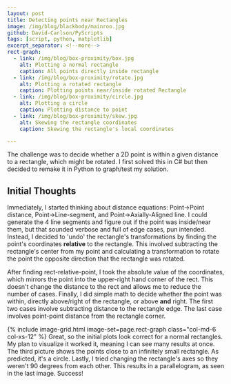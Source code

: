 ```yaml
---
layout: post
title: Detecting points near Rectangles
image: /img/blog/blackbody/mainroo.jpg
github: David-Carlson/PyScripts
tags: [script, python, matplotlib]
excerpt_separator: <!--more-->
rect-graph:
  - link: /img/blog/box-proximity/box.jpg
    alt: Plotting a normal rectangle
    caption: All points directly inside rectangle
  - link: /img/blog/box-proximity/rotate.jpg
    alt: Plotting a rotated rectangle
    caption: Plotting points near/inside rotated Rectangle
  - link: /img/blog/box-proximity/circle.jpg
    alt: Plotting a circle
    caption: Plotting distance to point
  - link: /img/blog/box-proximity/skew.jpg
    alt: Skewing the rectangle coordinates
    caption: Skewing the rectangle's local coordinates

---
```

<!-- TODO: Add image and inline images above -->
<!-- Add latex and/or SVG graphics
https://www.janvas.com/v6.1/janvas_web_6.1/en/howto.php
-->

The challenge was to decide whether a 2D point is within a given distance to a rectangle, which might be rotated. I first solved this in C# but then decided to remake it in Python to graph/test my solution.
<!--more-->

## Initial Thoughts
Immediately, I started thinking about distance equations: Point->Point distance, Point->Line-segment, and Point->Axially-Aligned line. I could generate the 4 line segments and figure out if the point was inside/near them, but that sounded verbose and full of edge cases, pun intended. Instead, I decided to 'undo' the rectangle's transformations by finding the point's coordinates **relative** to the rectangle. This involved subtracting the rectangle's center from my point and calculating a transformation to rotate the point the opposite direction that the rectangle was rotated.
<!-- Picture showing rect transformation -->
<!-- Latex of matrices used -->
<!-- Link to resources used -->

After finding rect-relative-point, I took the absolute value of the coordinates, which mirrors the point into the upper-right hand corner of the rect. This doesn't change the distance to the rect and allows me to reduce the number of cases. Finally, I did simple math to decide whether the point was within, directly above/right of the rectangle, or above **and** right. The first two cases involve subtracting distance to the rectangle edge. The last case involves point-point distance from the rectangle corner.

{% include image-grid.html image-set=page.rect-graph class="col-md-6 col-xs-12" %}
Great, so the initial plots look correct for a normal rectangles. My plan to visualize it worked it, meaning I can see many results at once. The third picture shows the points close to an infinitely small rectangle. As predicted, it's a circle. Lastly, I tried changing the rectangle's axes so they weren't 90 degrees from each other. This results in a parallelogram, as seen in the last image. Success!
